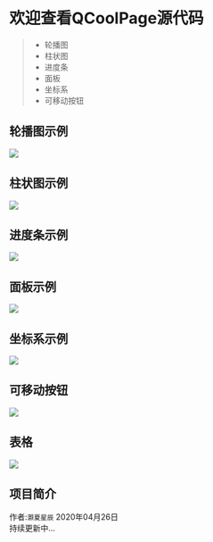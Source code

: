 ﻿  
  
# 欢迎查看QCoolPage源代码  
> * 轮播图
> * 柱状图
> * 进度条
> * 面板
> * 坐标系
> * 可移动按钮

## 轮播图示例
![](https://github.com/YYC572652645/QCoolPage/raw/master/mkres/1.png)

## 柱状图示例
![](https://github.com/YYC572652645/QCoolPage/raw/master/mkres/2.png)

## 进度条示例
![](https://github.com/YYC572652645/QCoolPage/raw/master/mkres/3.png)

## 面板示例
![](https://github.com/YYC572652645/QCoolPage/raw/master/mkres/4.png)

## 坐标系示例
![](https://github.com/YYC572652645/QCoolPage/raw/master/mkres/5.png)

## 可移动按钮
![](https://github.com/YYC572652645/QCoolPage/raw/master/mkres/6.png)

## 表格
![](https://github.com/YYC572652645/QCoolPage/raw/master/mkres/7.png)

## 项目简介
作者:`灏夏星辰` 
2020年04月26日  
持续更新中...

